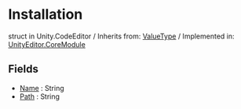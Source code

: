 # Installation
struct in Unity.CodeEditor
 / Inherits from: <a href="https://docs.unity3d.com/6000.2/Documentation/ScriptReference/ValueType.html">ValueType</a> / Implemented in: <a href="https://docs.unity3d.com/6000.2/Documentation/ScriptReference/UnityEditor.CoreModule.html">UnityEditor.CoreModule</a>

## Fields
- <a href="https://docs.unity3d.com/6000.2/Documentation/ScriptReference/Installation-Name.html">Name</a> : String
- <a href="https://docs.unity3d.com/6000.2/Documentation/ScriptReference/Installation-Path.html">Path</a> : String
